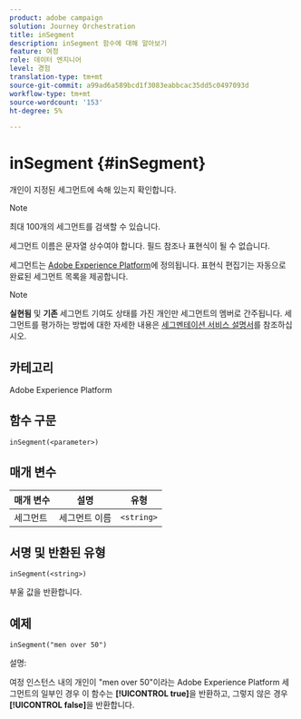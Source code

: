 ```yaml
---
product: adobe campaign
solution: Journey Orchestration
title: inSegment
description: inSegment 함수에 대해 알아보기
feature: 여정
role: 데이터 엔지니어
level: 경험
translation-type: tm+mt
source-git-commit: a99ad6a589bcd1f3083eabbcac35dd5c0497093d
workflow-type: tm+mt
source-wordcount: '153'
ht-degree: 5%

---
```



# inSegment {#inSegment}

개인이 지정된 세그먼트에 속해 있는지 확인합니다.

>[!NOTE]
>
>최대 100개의 세그먼트를 검색할 수 있습니다.

세그먼트 이름은 문자열 상수여야 합니다. 필드 참조나 표현식이 될 수 없습니다.

세그먼트는 [Adobe Experience Platform](https://platform.adobe.com/segment/overview)에 정의됩니다. 표현식 편집기는 자동으로 완료된 세그먼트 목록을 제공합니다.

>[!NOTE]
>
>**실현됨** 및 **기존** 세그먼트 기여도 상태를 가진 개인만 세그먼트의 멤버로 간주됩니다. 세그먼트를 평가하는 방법에 대한 자세한 내용은 [세그멘테이션 서비스 설명서](https://experienceleague.adobe.com/docs/experience-platform/segmentation/tutorials/evaluate-a-segment.html?lang=en#interpret-segment-results)를 참조하십시오.

## 카테고리

Adobe Experience Platform

## 함수 구문

`inSegment(<parameter>)`

## 매개 변수

| 매개 변수 | 설명 | 유형 |
|--- |--- |--- |
| 세그먼트 | 세그먼트 이름 | `<string>` |

## 서명 및 반환된 유형

`inSegment(<string>)`

부울 값을 반환합니다.

## 예제

`inSegment("men over 50")`

설명:

여정 인스턴스 내의 개인이 &quot;men over 50&quot;이라는 Adobe Experience Platform 세그먼트의 일부인 경우 이 함수는 **[!UICONTROL true]**&#x200B;을 반환하고, 그렇지 않은 경우 **[!UICONTROL false]**&#x200B;을 반환합니다.
